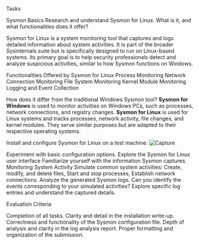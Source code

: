 Tasks

Sysmon Basics
Research and understand Sysmon for Linux. What is it, and what functionalities does it offer?

Sysmon for Linux is a system monitoring tool that captures and logs detailed information about system activities. 
It is part of the broader Sysinternals suite but is specifically designed to run on Linux-based systems. Its primary goal is to help security professionals detect and analyze suspicious activities,
 similar to how Sysmon functions on Windows.

Functionalities Offered by Sysmon for Linux
Process Monitoring
Network Connection Monitoring
File System Monitoring
Kernel Module Monitoring
Logging and Event Collection

How does it differ from the traditional Windows Sysmon tool?
**Sysmon for Windows** is used to monitor activities on Windows PCs, such as processes, network connections,
 and registry changes. **Sysmon for Linux** is used for Linux systems and tracks processes, network activity, file changes, and kernel modules. 
They serve similar purposes but are adapted to their respective operating systems.


Install and configure Sysmon for Linux on a test machine.
![Capture](https://github.com/user-attachments/assets/76dea545-6589-439f-893e-345c1b0abfb5)



Experiment with basic configuration options.
Explore the Sysmon for Linux user interface
Familiarize yourself with the information Sysmon captures.
Monitoring System Activity
Simulate common system activities: Create, modify, and delete files, Start and stop processes, Establish network connections.
Analyze the generated Sysmon logs. Can you identify the events corresponding to your simulated activities?
Explore specific log entries and understand the captured details.

Evaluation Criteria

Completion of all tasks.
Clarity and detail in the installation write-up.
Correctness and functionality of the Sysmon configuration file.
Depth of analysis and clarity in the log analysis report.
Proper formatting and organization of the submission.
